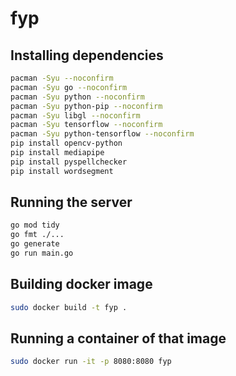 # fyp

## Installing dependencies
```bash
pacman -Syu --noconfirm
pacman -Syu go --noconfirm
pacman -Syu python --noconfirm
pacman -Syu python-pip --noconfirm
pacman -Syu libgl --noconfirm
pacman -Syu tensorflow --noconfirm
pacman -Syu python-tensorflow --noconfirm
pip install opencv-python
pip install mediapipe
pip install pyspellchecker 
pip install wordsegment
```

## Running the server
```bash
go mod tidy
go fmt ./...
go generate
go run main.go
```

## Building docker image
```bash
sudo docker build -t fyp .
```

## Running a container of that image
```bash
sudo docker run -it -p 8080:8080 fyp
```
